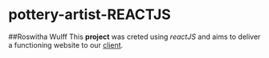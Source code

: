 # pottery-artist-REACTJS
##Roswitha Wulff
This **project** was creted using *reactJS* and aims to deliver a functioning website to our [client](https://www.instagram.com/roswithawulff/).
